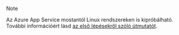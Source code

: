 > [!NOTE]
> Az Azure App Service mostantól Linux rendszereken is kipróbálható. További információért lásd [az első lépésekről szóló útmutatót](../articles/app-service/app-service-linux-readme.md).
> 
> 



<!--HONumber=Jan17_HO1-->


